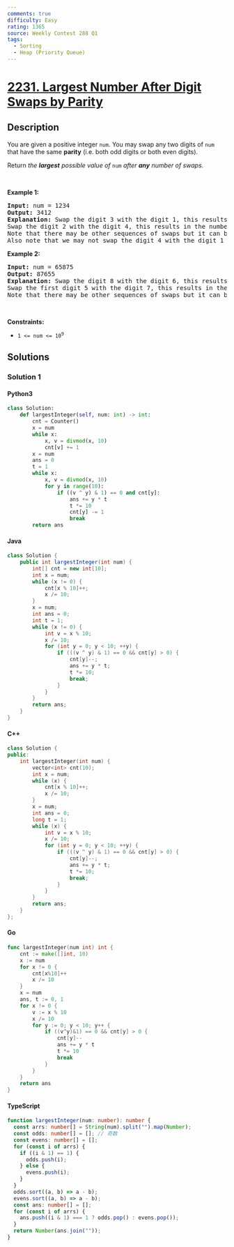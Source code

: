 ```yaml
---
comments: true
difficulty: Easy
rating: 1365
source: Weekly Contest 288 Q1
tags:
  - Sorting
  - Heap (Priority Queue)
---
```


<!-- problem:start -->

# [2231. Largest Number After Digit Swaps by Parity](https://leetcode.com/problems/largest-number-after-digit-swaps-by-parity)


## Description

<!-- description:start -->

<p>You are given a positive integer <code>num</code>. You may swap any two digits of <code>num</code> that have the same <strong>parity</strong> (i.e. both odd digits or both even digits).</p>

<p>Return<em> the <strong>largest</strong> possible value of </em><code>num</code><em> after <strong>any</strong> number of swaps.</em></p>

<p>&nbsp;</p>
<p><strong class="example">Example 1:</strong></p>

<pre>
<strong>Input:</strong> num = 1234
<strong>Output:</strong> 3412
<strong>Explanation:</strong> Swap the digit 3 with the digit 1, this results in the number 3214.
Swap the digit 2 with the digit 4, this results in the number 3412.
Note that there may be other sequences of swaps but it can be shown that 3412 is the largest possible number.
Also note that we may not swap the digit 4 with the digit 1 since they are of different parities.
</pre>

<p><strong class="example">Example 2:</strong></p>

<pre>
<strong>Input:</strong> num = 65875
<strong>Output:</strong> 87655
<strong>Explanation:</strong> Swap the digit 8 with the digit 6, this results in the number 85675.
Swap the first digit 5 with the digit 7, this results in the number 87655.
Note that there may be other sequences of swaps but it can be shown that 87655 is the largest possible number.
</pre>

<p>&nbsp;</p>
<p><strong>Constraints:</strong></p>

<ul>
	<li><code>1 &lt;= num &lt;= 10<sup>9</sup></code></li>
</ul>

<!-- description:end -->

## Solutions

<!-- solution:start -->

### Solution 1

<!-- tabs:start -->

#### Python3

```python
class Solution:
    def largestInteger(self, num: int) -> int:
        cnt = Counter()
        x = num
        while x:
            x, v = divmod(x, 10)
            cnt[v] += 1
        x = num
        ans = 0
        t = 1
        while x:
            x, v = divmod(x, 10)
            for y in range(10):
                if ((v ^ y) & 1) == 0 and cnt[y]:
                    ans += y * t
                    t *= 10
                    cnt[y] -= 1
                    break
        return ans
```

#### Java

```java
class Solution {
    public int largestInteger(int num) {
        int[] cnt = new int[10];
        int x = num;
        while (x != 0) {
            cnt[x % 10]++;
            x /= 10;
        }
        x = num;
        int ans = 0;
        int t = 1;
        while (x != 0) {
            int v = x % 10;
            x /= 10;
            for (int y = 0; y < 10; ++y) {
                if (((v ^ y) & 1) == 0 && cnt[y] > 0) {
                    cnt[y]--;
                    ans += y * t;
                    t *= 10;
                    break;
                }
            }
        }
        return ans;
    }
}
```

#### C++

```cpp
class Solution {
public:
    int largestInteger(int num) {
        vector<int> cnt(10);
        int x = num;
        while (x) {
            cnt[x % 10]++;
            x /= 10;
        }
        x = num;
        int ans = 0;
        long t = 1;
        while (x) {
            int v = x % 10;
            x /= 10;
            for (int y = 0; y < 10; ++y) {
                if (((v ^ y) & 1) == 0 && cnt[y] > 0) {
                    cnt[y]--;
                    ans += y * t;
                    t *= 10;
                    break;
                }
            }
        }
        return ans;
    }
};
```

#### Go

```go
func largestInteger(num int) int {
	cnt := make([]int, 10)
	x := num
	for x != 0 {
		cnt[x%10]++
		x /= 10
	}
	x = num
	ans, t := 0, 1
	for x != 0 {
		v := x % 10
		x /= 10
		for y := 0; y < 10; y++ {
			if ((v^y)&1) == 0 && cnt[y] > 0 {
				cnt[y]--
				ans += y * t
				t *= 10
				break
			}
		}
	}
	return ans
}
```

#### TypeScript

```ts
function largestInteger(num: number): number {
  const arrs: number[] = String(num).split("").map(Number);
  const odds: number[] = []; // 奇数
  const evens: number[] = [];
  for (const i of arrs) {
    if ((i & 1) == 1) {
      odds.push(i);
    } else {
      evens.push(i);
    }
  }
  odds.sort((a, b) => a - b);
  evens.sort((a, b) => a - b);
  const ans: number[] = [];
  for (const i of arrs) {
    ans.push((i & 1) === 1 ? odds.pop() : evens.pop());
  }
  return Number(ans.join(""));
}
```

<!-- tabs:end -->

<!-- solution:end -->

<!-- problem:end -->
